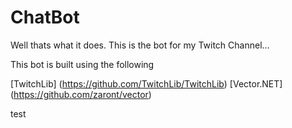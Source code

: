 # ChatBot

Well thats what it does.  This is the bot for my Twitch Channel...

This bot is built using the following 

[TwitchLib] (https://github.com/TwitchLib/TwitchLib)
[Vector.NET] (https://github.com/zaront/vector)

test